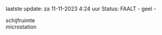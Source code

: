 laatste update: 
za 11-11-2023  4:24   uur 
Status: FAALT - geel - 
<div class="service Y">schijfruimte</div><div class="service R">microstation</div>